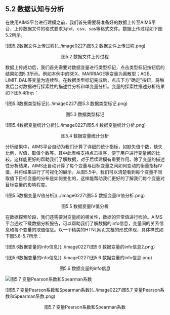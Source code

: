 ## 5.2 数据认知与分析

​	在使用AIMS平台进行建模之前，我们首先需要将准备好的数据上传至AIMS平台，上传数据文件的格式要求为txt、csv、sas等格式文件。数据上传过程如下图5.2所示。

![图5.2数据文件上传过程](../image0227\图5.2 数据文件上传过程.png)

<center>图5.2 数据文件上传过程</center>

​	数据上传成功后，我们首先需要对数据变量进行类型标记，点击类型标记按钮后的结果如图5.3所示。例如本例中的SEX、MARRIAGE等变量为离散型；AGE、LIMIT_BAL等变量为连续型。在数据类型标记完成后，点击下方“确定”按钮，将触发后台对数据进行探索性的描述性分析和单变量分析。变量的探索性描述分析结果如下图5.4所示：

![图5.3数据类型标记](../image0227\图5.3 数据类型标记.png)

<center>图5.3 数据类型标记</center>

![图5.4数据变量统计分析](../image0227\图5.4 数据变量统计分析.png)

<center>图5.4 数据变量统计分析</center>

​	分析结果中，AIMS平台自动为我们计算了详细的统计指标，如缺失值个数，缺失比例，IV值，取值个数等。其中此表格支持点击排序，便于用户进行变量间的比较。这样能更好的帮助我们了解数据，对于后续建模有重要作用。除了变量的描述性分析结果，AIMS还自动计算了每个变量与目标变量之间如何变动的衡量指标IV值，并将结果进行了可视化的展示。从图5.5中，我们可以清楚看到每个变量不同取值下目标变量的分布是如何变化的，这样能帮助我们更好的了解我们每个变量对目标变量的影响程度。

![图5.5数据变量IV值分析](../image0227\图5.5 数据变量IV值分析.png)

<center>图5.5 数据变量IV值分析</center>

​	在数据探索阶段，我们还需要对变量间的相关性，数据的异常值进行检验。AIMS平台通过下载数据分析报告，可以帮助我们了解数据的info信息，变量间的关系信息和每个变量的取值信息。以一个精美的HTNL网页文档的形式体现，具体样式如下图5.6-5.7所示：

![图5.6数据变量的info信息](../image0227\图5.6 数据变量的info信息2.png)

![图5.6数据变量的info信息](../image0227\图5.6 数据变量的info信息.png)

<center>图5.6 数据变量的info信息</center>

![图5.7
变量Pearson系数和Spearman系数](../image0227/pearson.png)

![图5.7
变量Pearson系数和Spearman系数](../image0227\图5.7 变量Pearson系数和Spearman系数.png)

<center>图5.7 变量Pearson系数和Spearman系数</center>

